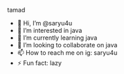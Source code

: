 tamad

- 👋 Hi, I’m @saryu4u
- 👀 I’m interested in java
- 🌱 I’m currently learning java
- 💞️ I’m looking to collaborate on java
- 📫 How to reach me on ig: saryu4u
- ⚡ Fun fact: lazy

<!---
saryu4u/saryu4u is a ✨ special ✨ repository because its `README.md` (this file) appears on your GitHub profile.
You can click the Preview link to take a look at your changes.
--->
